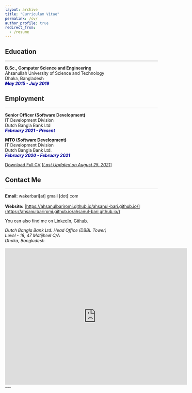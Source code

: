 ```yaml
---
layout: archive
title: "Curriculam Vitae"
permalink: /cv/
author_profile: true
redirect_from:
  - /resume
---
```


## Education 
-------------
<b>B.Sc., Computer Science and Engineering</b><br />
Ahsanullah University of Science and Technology<br />
Dhaka, Bangladesh<br />
<i style='color:#000099;'>**May 2015 - July 2019**</i>

## Employment 
-------------
<b>Senior Officer (Software Development)</b><br />
IT Development Division <br/>
Dutch Bangla Bank Ltd<br />
<i style='color:#000099;'>**February 2021 - Present**</i><br/>

<b>MTO (Software Development)</b><br />
IT Development Division <br/>
Dutch Bangla Bank Ltd.<br />
<i style='color:#000099;'>**February 2020 - February 2021**</i>

[Download Full CV](https://github.com/AhsanulBariRomi/ahsanul-bari.github.io/files/CV_AhsanulBariRomi.pdf) [<ins>*Last Updated on August 25, 2021*</ins>]

## Contact Me
-------------

**Email:** wakerbari[at] gmail [dot] com <br /> 
 <br /> 
**Website:** [https://ahsanulbariromi.github.io/ahsanul-bari.github.io/](https://ahsanulbariromi.github.io/ahsanul-bari.github.io/) <br />

You can also find me on [LinkedIn](https://www.linkedin.com/in/ahsanulbariromi/), [Github](https://github.com/AhsanulBariRomi).

<address>
Dutch Bangla Bank Ltd. Head Office (DBBL Tower) <br /> 
Level - 18, 47 Motijheel C/A <br /> 
Dhaka, Bangladesh. <br /> 
</address> 
<br /> 
<iframe src="https://www.google.com/maps/embed?pb=!1m18!1m12!1m3!1d3652.5756168915177!2d90.41956691470227!3d23.726844484601003!2m3!1f0!2f0!3f0!3m2!1i1024!2i768!4f13.1!3m3!1m2!1s0x3755b93913e0feb3%3A0xf4bad7905ec43d27!2sDBBL%20TOWER!5e0!3m2!1sen!2sbd!4v1637093754187!5m2!1sen!2sbd" width="600" height="450" style="border:0;" allowfullscreen="" loading="lazy"></iframe>
---
